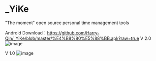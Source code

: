 # _YiKe
"The moment" open source personal time management tools

Android Download：https://github.com/Harry-Qin/_YiKe/blob/master/%E4%B8%80%E5%88%BB.apk?raw=true
V 2.0 
![image](https://github.com/Harry-Qin/_YiKe/blob/master/show2.png)

 V 1.0 
 ![image](https://github.com/HaoLeiQ/_YiKe/blob/master/show1.png)
